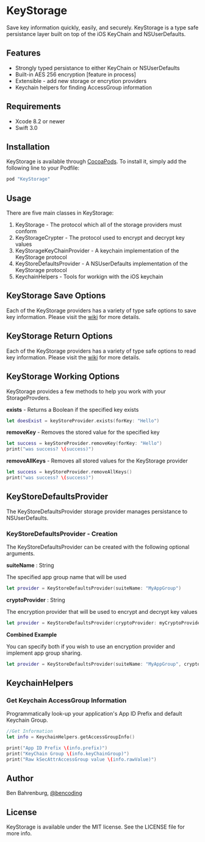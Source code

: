 # KeyStorage
Save key information quickly, easily, and securely.  KeyStorage is a type safe persistance layer built on top of the iOS KeyChain and NSUserDefaults.

## Features

* Strongly typed persistance to either KeyChain or NSUserDefaults
* Built-in AES 256 encryption [feature in process]
* Extensible - add new storage or encrytion providers
* Keychain helpers for finding AccessGroup information

## Requirements

* Xcode 8.2 or newer
* Swift 3.0

## Installation

KeyStorage is available through [CocoaPods](http://cocoapods.org). To install
it, simply add the following line to your Podfile:

```ruby
pod "KeyStorage"
```

## Usage

There are five main classes in KeyStorage:

1. KeyStorage - The protocol which all of the storage providers must conform 
2. KeyStorageCrypter - The protocol used to encrypt and decrypt key values 
3. KeyStorageKeyChainProvider - A keychain implementation of the KeyStorage protocol
4. KeyStoreDefaultsProvider -  A NSUserDefaults implementation of the KeyStorage protocol
5. KeychainHelpers - Tools for workign with the iOS keychain

## KeyStorage Save Options

Each of the KeyStorage providers has a variety of type safe options to save key information.  Please visit the [wiki](https://github.com/benbahrenburg/KeyStorage/wiki/KeyStorage---Save-Options) for more details.

        
## KeyStorage Return Options

Each of the KeyStorage providers has a variety of type safe options to read key information.  Please visit the [wiki](https://github.com/benbahrenburg/KeyStorage/wiki/KeyStorage---Read-Options) for more details.

## KeyStorage Working Options

KeyStorage provides a few methods to help you work with your StorageProvders.

<b>exists</b> - Returns a Boolean if the specified key exists

```swift
let doesExist = keyStoreProvider.exists(forKey: "Hello")
```

<b>removeKey</b> - Removes the stored value for the specified key

```swift
let success = keyStoreProvider.removeKey(forKey: "Hello")
print("was success? \(success)")
```

<b>removeAllKeys</b> - Removes all stored values for the KeyStorage provider

```swift
let success = keyStoreProvider.removeAllKeys()
print("was success? \(success)")
```

## KeyStoreDefaultsProvider
The KeyStoreDefaultsProvider storage provider manages persistance to NSUserDefaults.

### KeyStoreDefaultsProvider - Creation 

The KeyStoreDefaultsProvider can be created with the following optional arguments.

<b>suiteName</b> : String

The specified app group name that will be used

```swift
let provider = KeyStoreDefaultsProvider(suiteName: "MyAppGroup")
```

<b>cryptoProvider</b> : String

The encryption provider that will be used to encrypt and decrypt key values

```swift
let provider = KeyStoreDefaultsProvider(cryptoProvider: myCryptoProvider)
```

<b>Combined Example</b>

You can specify both if you wish to use an encryption provider and implement app group sharing.

```swift
let provider = KeyStoreDefaultsProvider(suiteName: "MyAppGroup", cryptoProvider: myCryptoProvider)
```

## KeychainHelpers

### Get Keychain AccessGroup Information

Programmatically look-up your application's App ID Prefix and default Keychain Group.

```swift
//Get Information 
let info = KeychainHelpers.getAccessGroupInfo()

print("App ID Prefix \(info.prefix)")
print("KeyChain Group \(info.keyChainGroup)")
print("Raw kSecAttrAccessGroup value \(info.rawValue)")

```

## Author

Ben Bahrenburg, [@bencoding](https://twitter.com/bencoding)

## License

KeyStorage is available under the MIT license. See the LICENSE file for more info.

